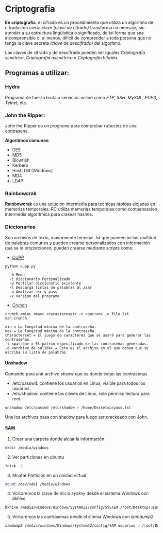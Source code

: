 # Criptografia

**En criptografía**, el cifrado es un procedimiento que utiliza un algoritmo de cifrado con cierta clave _(clave de cifrado)_ transforma un mensaje, sin atender a su estructura lingüística o significado, de tal forma que sea incomprensible o, al menos, difícil de comprender a toda persona que no tenga la clave secreta _(clave de descifrado)_ del algoritmo.

Las claves de cifrado y de descifrado pueden ser iguales _Criptografía simétrica_, _Criptografía asimétrica_ o _Criptografía híbrida_.


## Programas a utilizar:

### Hydra

Programa de fuerza bruta a servicios online como _FTP_, _SSH_, _MySQL_, _POP3_, _Telnet_, etc.


### John the Ripper:

John the Ripper es un programa para comprobar rubustez de una contrasena.

**Algoritmos comunes:**

* DES
* MD5
* Blowfish
* Kerbero
* Hash LM (Windows)
* MD4
* LD4P 


### Rainbowcrak

**Rainbowcrak** es una solución intermedia para tecnicas rápidas alojadas en memorias temporales. 
RC utiliza memorias temporales como compensacion intermedia algoritmica para crakear hashes.


### Diccionarios

Son archivos de texto, mayormente terminal .lst que pueden incluir multitud de palabras comunes y pueden crearse personalizados con información que se le proporcionen, pueden crearse mediante scripts como:

* [CUPP](https://github.com/Mebus/cupp)
```
python cupp.py
```
```
  -h Menu
  -i Diccionario Personalizado
  -w Perfilar diccionario existente
  -l Descarga listas de palabras al azar
  -a Analizar usr y pass
  -v Version del programa
```

* [Crunch](https://tools.kali.org/password-attacks/crunch)

```
crunch <min> <max> <caractereset> -t <patron> -o file.lst
man crunch
```
```
min = La longitud mínima de la contraseña.
max = La longitud máxima de la contraseña.
characterset = El juego de caracteres que se usará para generar las contraseñas.
-t <patrón> = El patrón especificado de las contraseñas generadas.
-o <archivo de salida> = Este es el archivo en el que desea que se escriba su lista de palabras.
```


#### Unshadow

Comando para unir archivo shaow que es donde estan las contrasenas.

* /etc/passwd: contiene los usuarios en Linux, visible para todos los usuarios.
* /etc/shadow: contiene las claves de Linux, solo permiso lectura para root.

```bash
unshadow /etc/passwd /etc/shadow > /home/Desketop/pass.txt
```

Une los archivos pass con shadow para luego ser crackeado con John.


#### SAM

1. Crear una carpeta donde alojar la información
```bash
mkdir /media/windows
```

2. Ver particiones en ubuntu
```bash
fdisk -l
```

3. Montar Partición en un unidad virtual
```bash
mount /dev/sda1 /media/windows
```

4. Volcaremos la clave de inicio _syskey_ desde el sistema Windows con *bkhive*
```bash
bkhive /media/windows/Windows/System32/config/SYSTEM /root/Desktop/usuarios
```

5. Volcaremos las contrasenas desde el sitema Windows con *samdump2*
```bash
samdump2 /media/windows/Windows/System32/config/SAM usuarios > /root/Desktop/password.txt
```

